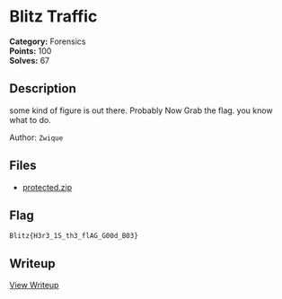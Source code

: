 # Blitz Traffic

**Category:** Forensics  
**Points:** 100  
**Solves:** 67  

## Description

some kind of figure is out there. Probably Now Grab the flag.
you know what to do.

Author: `Zwique`

## Files

- [protected.zip](https://github.com/1nv1sibl3/BlitzCTF-2025/blob/main/files/6b02a028ba2bd19601e7243e29a5234a/protected.zip)

## Flag

`Blitz{H3r3_1S_th3_flAG_G00d_B03}`

## Writeup

[View Writeup](https://github.com/1nv1sibl3/BlitzCTF-2025-Challenge-Archive/blob/main/Forensics/Blitz%20Traffic/Writeup.md)
